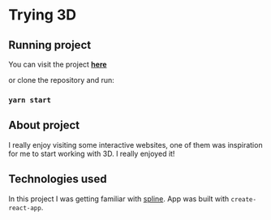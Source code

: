 # Trying 3D

## Running project

You can visit the project **[here](https://spline3d-omega.vercel.app/)**

or clone the repository and run:

### `yarn start`

## About project

I really enjoy visiting some interactive websites, one of them was inspiration for me to start working with 3D. I really enjoyed it!

## Technologies used

In this project I was getting familiar with [spline](https://spline.design/). App was built with `create-react-app`.
